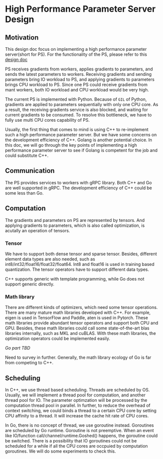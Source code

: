 # High Performance Parameter Server Design


## Motivation

This design doc focus on implementing a high performance parameter server(short for PS). For the functionality of the PS, please refer to this [design doc](https://github.com/sql-machine-learning/elasticdl/blob/develop/docs/designs/parameter_server.md)

PS receives gradients from workers, applies gradients to parameters, and sends the latest parameters to workers. Receiving gradients and sending parameters bring IO workload to PS, and applying gradients to parameters brings CPU workload to PS. Since one PS could receive gradients from mant workers, both IO workload and CPU workload would be very high.

The current PS is implemented with Python. Because of `GIL` of Python, gradients are applied to parameters sequentially with only one CPU core. As a result, the receiving gradients service is also blocked, and waiting for current gradients to be consumed. To resolve this bottleneck, we have to fully use multi CPU cores capability of PS.

Usually, the first thing that comes to mind is using C++ to re-implement such a high performance parameter server. But we have some concerns on the development efficiency of C++. Golang is another potential choice. In this doc, we will go through the key points of implementing a high performance parameter server to see if Golang is competent for the job and could substitute C++.


## Communication

The PS provides services to workers with gRPC library. Both C++ and Go are well supported in gRPC. The development efficiency of C++ could be some less than Go.

## Computation

The gradients and parameters on PS are represented by tensors. And applying gradients to parameters, which is also called optimization, is acutally an operation of tensors.

### Tensor

We have to support both dense tensor and sparse tensor. Besides, different element data types are also needed, such as int8/int32/float16/float32/float64. Int8 and float16 is used in training based quantization. The tensor operators have to support different data types.

C++ supports generic with template programming, while Go does not support generic directly.

### Math library

There are different kinds of optimizers, which need some tensor operations. There are many mature math libraries developed with C++. For example, eigen is used in TensorFlow and Paddle, aten is used in Pytorch. These math libraries provide abundant tensor operators and support both CPU and GPU. Besides, these math libraries could call some state-of-the-art blas libraries internally, such as MKL and cuBLAS. With these math libraries, the optimization operators could be implemented easily. 

*Go part TBD*

Need to survey in further. Generally, the math library ecology of Go is far from competing to C++.


## Scheduling

In C++, we use thread based scheduling. Threads are scheduled by OS. Usually, we will implement a thread pool for computation, and another thread pool for IO. The parameter optimzation will be processed by the computation thread pool in parallel. In further, to reduce the overhead of context switching, we could binds a thread to a certain CPU core by setting CPU affinity to a thread. It will increase the cache hit rate of CPU cores.

In Go, there is no concept of thread, we use goroutine instead. Goroutines are scheduled by Go runtime. Goroutine is not preemptive. When an event like IO/function call/channel/runtime.Goshed() happens, the goroutine could be switched. There is a possibility that IO goroutines could not be scheduled for a while if all the CPU cores are occpuied by computation goroutines. We will do some experiments to check this.





